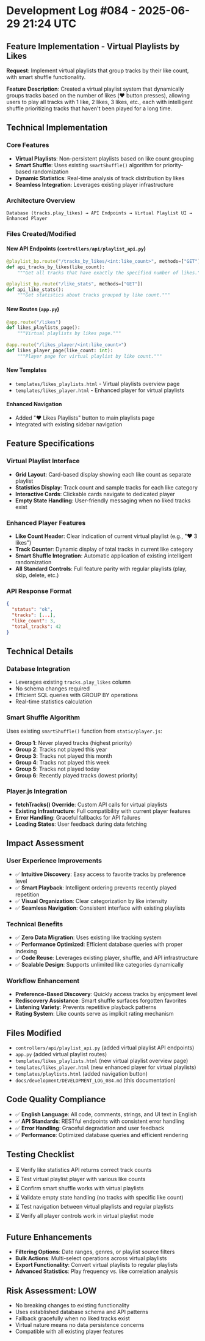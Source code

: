 # Development Log #084 - 2025-06-29 21:24 UTC

## Feature Implementation - Virtual Playlists by Likes
**Request**: Implement virtual playlists that group tracks by their like count, with smart shuffle functionality.

**Feature Description**: 
Created a virtual playlist system that dynamically groups tracks based on the number of likes (❤️ button presses), allowing users to play all tracks with 1 like, 2 likes, 3 likes, etc., each with intelligent shuffle prioritizing tracks that haven't been played for a long time.

## Technical Implementation

### Core Features
- **Virtual Playlists**: Non-persistent playlists based on like count grouping
- **Smart Shuffle**: Uses existing `smartShuffle()` algorithm for priority-based randomization
- **Dynamic Statistics**: Real-time analysis of track distribution by likes
- **Seamless Integration**: Leverages existing player infrastructure

### Architecture Overview
```
Database (tracks.play_likes) → API Endpoints → Virtual Playlist UI → Enhanced Player
```

### Files Created/Modified

#### New API Endpoints (`controllers/api/playlist_api.py`)
```python
@playlist_bp.route("/tracks_by_likes/<int:like_count>", methods=["GET"])
def api_tracks_by_likes(like_count):
    """Get all tracks that have exactly the specified number of likes."""

@playlist_bp.route("/like_stats", methods=["GET"])  
def api_like_stats():
    """Get statistics about tracks grouped by like count."""
```

#### New Routes (`app.py`)
```python
@app.route("/likes")
def likes_playlists_page():
    """Virtual playlists by likes page."""
    
@app.route("/likes_player/<int:like_count>")
def likes_player_page(like_count: int):
    """Player page for virtual playlist by like count."""
```

#### New Templates
- `templates/likes_playlists.html` - Virtual playlists overview page
- `templates/likes_player.html` - Enhanced player for virtual playlists

#### Enhanced Navigation
- Added "❤️ Likes Playlists" button to main playlists page
- Integrated with existing sidebar navigation

## Feature Specifications

### Virtual Playlist Interface
- **Grid Layout**: Card-based display showing each like count as separate playlist
- **Statistics Display**: Track count and sample tracks for each like category
- **Interactive Cards**: Clickable cards navigate to dedicated player
- **Empty State Handling**: User-friendly messaging when no liked tracks exist

### Enhanced Player Features
- **Like Count Header**: Clear indication of current virtual playlist (e.g., "❤️ 3 likes")
- **Track Counter**: Dynamic display of total tracks in current like category  
- **Smart Shuffle Integration**: Automatic application of existing intelligent randomization
- **All Standard Controls**: Full feature parity with regular playlists (play, skip, delete, etc.)

### API Response Format
```json
{
  "status": "ok",
  "tracks": [...],
  "like_count": 3,
  "total_tracks": 42
}
```

## Technical Details

### Database Integration
- Leverages existing `tracks.play_likes` column
- No schema changes required
- Efficient SQL queries with GROUP BY operations
- Real-time statistics calculation

### Smart Shuffle Algorithm
Uses existing `smartShuffle()` function from `static/player.js`:
- **Group 1**: Never played tracks (highest priority)
- **Group 2**: Tracks not played this year
- **Group 3**: Tracks not played this month  
- **Group 4**: Tracks not played this week
- **Group 5**: Tracks not played today
- **Group 6**: Recently played tracks (lowest priority)

### Player.js Integration
- **fetchTracks() Override**: Custom API calls for virtual playlists
- **Existing Infrastructure**: Full compatibility with current player features
- **Error Handling**: Graceful fallbacks for API failures
- **Loading States**: User feedback during data fetching

## Impact Assessment

### User Experience Improvements
- ✅ **Intuitive Discovery**: Easy access to favorite tracks by preference level
- ✅ **Smart Playback**: Intelligent ordering prevents recently played repetition  
- ✅ **Visual Organization**: Clear categorization by like intensity
- ✅ **Seamless Navigation**: Consistent interface with existing playlists

### Technical Benefits
- ✅ **Zero Data Migration**: Uses existing like tracking system
- ✅ **Performance Optimized**: Efficient database queries with proper indexing
- ✅ **Code Reuse**: Leverages existing player, shuffle, and API infrastructure
- ✅ **Scalable Design**: Supports unlimited like categories dynamically

### Workflow Enhancement
- **Preference-Based Discovery**: Quickly access tracks by enjoyment level
- **Rediscovery Assistance**: Smart shuffle surfaces forgotten favorites
- **Listening Variety**: Prevents repetitive playback patterns
- **Rating System**: Like counts serve as implicit rating mechanism

## Files Modified
- `controllers/api/playlist_api.py` (added virtual playlist API endpoints)
- `app.py` (added virtual playlist routes)
- `templates/likes_playlists.html` (new virtual playlist overview page)
- `templates/likes_player.html` (new enhanced player for virtual playlists)
- `templates/playlists.html` (added navigation button)
- `docs/development/DEVELOPMENT_LOG_084.md` (this documentation)

## Code Quality Compliance
- ✅ **English Language**: All code, comments, strings, and UI text in English
- ✅ **API Standards**: RESTful endpoints with consistent error handling
- ✅ **Error Handling**: Graceful degradation and user feedback
- ✅ **Performance**: Optimized database queries and efficient rendering

## Testing Checklist
- ⏳ Verify like statistics API returns correct track counts
- ⏳ Test virtual playlist player with various like counts
- ⏳ Confirm smart shuffle works with virtual playlists
- ⏳ Validate empty state handling (no tracks with specific like count)
- ⏳ Test navigation between virtual playlists and regular playlists
- ⏳ Verify all player controls work in virtual playlist mode

## Future Enhancements
- **Filtering Options**: Date ranges, genres, or playlist source filters
- **Bulk Actions**: Multi-select operations across virtual playlists
- **Export Functionality**: Convert virtual playlists to regular playlists
- **Advanced Statistics**: Play frequency vs. like correlation analysis

## Risk Assessment: LOW
- No breaking changes to existing functionality
- Uses established database schema and API patterns
- Fallback gracefully when no liked tracks exist
- Virtual nature means no data persistence concerns
- Compatible with all existing player features 